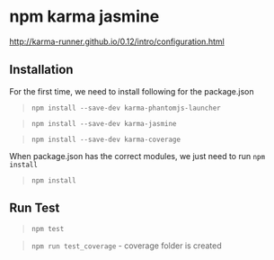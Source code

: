 npm karma jasmine
=================

http://karma-runner.github.io/0.12/intro/configuration.html

## Installation

For the first time, we need to install following for the package.json

> `npm install --save-dev karma-phantomjs-launcher`

> `npm install --save-dev karma-jasmine`

> `npm install --save-dev karma-coverage`

When package.json has the correct modules, we just need to run `npm install`

> `npm install`

## Run Test

> `npm test`

> `npm run test_coverage` - coverage folder is created